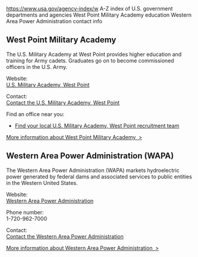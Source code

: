 

https://www.usa.gov/agency-index/w
A-Z index of U.S. government departments and agencies
West Point Military Academy education
Western Area Power Administration contact info

West Point Military Academy
---------------------------

The U.S. Military Academy at West Point provides higher education and training for Army cadets. Graduates go on to become commissioned officers in the U.S. Army.

Website:  
[U.S. Military Academy, West Point](https://www.westpoint.edu/)

Contact:  
[Contact the U.S. Military Academy, West Point](https://westpoint.edu/about/public-affairs)

Find an office near you:  
* [Find your local U.S. Military Academy, West Point recruitment team](https://westpoint.edu/admissions/west-point-admissions-team)

[More information about West Point Military Academy  >](https://www.usa.gov/agencies/u-s-military-academy-west-point)

Western Area Power Administration (WAPA)
----------------------------------------

The Western Area Power Administration (WAPA) markets hydroelectric power generated by federal dams and associated services to public entities in the Western United States.

Website:  
[Western Area Power Administration](https://www.wapa.gov)

Phone number:  
1-720-962-7000

Contact:  
[Contact the Western Area Power Administration](https://www.wapa.gov/about-wapa/contact-us/)

[More information about Western Area Power Administration  >](https://www.usa.gov/agencies/western-area-power-administration)
